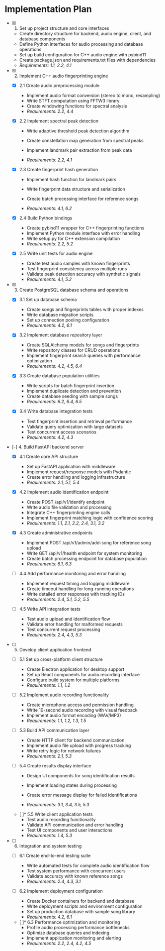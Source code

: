 # Implementation Plan

- [x] 1. Set up project structure and core interfaces

  - Create directory structure for backend, audio engine, client, and database components
  - Define Python interfaces for audio processing and database operations
  - Set up build configuration for C++ audio engine with pybind11
  - Create package.json and requirements.txt files with dependencies
  - _Requirements: 1.1, 2.2, 4.1_

- [x] 2. Implement C++ audio fingerprinting engine

  - [x] 2.1 Create audio preprocessing module

    - Implement audio format conversion (stereo to mono, resampling)
    - Write STFT computation using FFTW3 library
    - Create windowing functions for spectral analysis
    - _Requirements: 2.2, 4.4_

  - [x] 2.2 Implement spectral peak detection

    - Write adaptive threshold peak detection algorithm
    - Create constellation map generation from spectral peaks
    - Implement landmark pair extraction from peak data

    - _Requirements: 2.2, 4.1_

  - [x] 2.3 Create fingerprint hash generation

    - Implement hash function for landmark pairs

    - Write fingerprint data structure and serialization
    - Create batch processing interface for reference songs
    - _Requirements: 4.1, 6.2_

  - [x] 2.4 Build Python bindings

    - Create pybind11 wrapper for C++ fingerprinting functions
    - Implement Python module interface with error handling
    - Write setup.py for C++ extension compilation
    - _Requirements: 2.2, 5.2_

  - [x] 2.5 Write unit tests for audio engine

    - Create test audio samples with known fingerprints
    - Test fingerprint consistency across multiple runs
    - Validate peak detection accuracy with synthetic signals
    - _Requirements: 4.1, 5.2_

- [x] 3. Create PostgreSQL database schema and operations

  - [x] 3.1 Set up database schema

    - Create songs and fingerprints tables with proper indexes
    - Write database migration scripts
    - Set up connection pooling configuration
    - _Requirements: 4.2, 6.1_

  - [x] 3.2 Implement database repository layer

    - Create SQLAlchemy models for songs and fingerprints
    - Write repository classes for CRUD operations
    - Implement fingerprint search queries with performance optimization
    - _Requirements: 4.2, 4.5, 6.4_

  - [x] 3.3 Create database population utilities

    - Write scripts for batch fingerprint insertion
    - Implement duplicate detection and prevention
    - Create database seeding with sample songs
    - _Requirements: 6.2, 6.4, 6.5_

  - [x] 3.4 Write database integration tests

    - Test fingerprint insertion and retrieval performance
    - Validate query optimization with large datasets
    - Test concurrent access scenarios
    - _Requirements: 4.2, 4.3_

- [-] 4. Build FastAPI backend server

  - [x] 4.1 Create core API structure

    - Set up FastAPI application with middleware
    - Implement request/response models with Pydantic
    - Create error handling and logging infrastructure
    - _Requirements: 2.1, 5.1, 5.4_

  - [x] 4.2 Implement audio identification endpoint

    - Create POST /api/v1/identify endpoint
    - Write audio file validation and processing
    - Integrate C++ fingerprinting engine calls
    - Implement fingerprint matching logic with confidence scoring
    - _Requirements: 1.1, 2.1, 2.2, 2.4, 3.1, 3.2_

  - [x] 4.3 Create administrative endpoints

    - Implement POST /api/v1/admin/add-song for reference song upload
    - Write GET /api/v1/health endpoint for system monitoring
    - Create batch processing endpoint for database population
    - _Requirements: 6.1, 6.3_

  - [ ] 4.4 Add performance monitoring and error handling

    - Implement request timing and logging middleware
    - Create timeout handling for long-running operations
    - Write detailed error responses with tracking IDs
    - _Requirements: 2.4, 5.1, 5.2, 5.5_

  - [ ] 4.5 Write API integration tests

    - Test audio upload and identification flow
    - Validate error handling for malformed requests
    - Test concurrent request processing
    - _Requirements: 2.4, 4.3, 5.3_

- [ ] 5. Develop client application frontend

  - [ ] 5.1 Set up cross-platform client structure

    - Create Electron application for desktop support
    - Set up React components for audio recording interface
    - Configure build system for multiple platforms
    - _Requirements: 1.1, 1.2_

  - [ ] 5.2 Implement audio recording functionality

    - Create microphone access and permission handling
    - Write 10-second audio recording with visual feedback
    - Implement audio format encoding (WAV/MP3)
    - _Requirements: 1.1, 1.2, 1.3, 1.5_

  - [ ] 5.3 Build API communication layer

    - Create HTTP client for backend communication
    - Implement audio file upload with progress tracking
    - Write retry logic for network failures
    - _Requirements: 2.1, 5.3_

  - [ ] 5.4 Create results display interface

    - Design UI components for song identification results

    - Implement loading states during processing
    - Create error message display for failed identifications
    - _Requirements: 3.1, 3.4, 3.5, 5.3_

  - [ ]\* 5.5 Write client application tests
    - Test audio recording functionality
    - Validate API communication and error handling
    - Test UI components and user interactions
    - _Requirements: 1.4, 5.3_

- [ ] 6. Integration and system testing

  - [ ] 6.1 Create end-to-end testing suite

    - Write automated tests for complete audio identification flow
    - Test system performance with concurrent users
    - Validate accuracy with known reference songs
    - _Requirements: 2.4, 4.3, 3.1_

  - [ ] 6.2 Implement deployment configuration

    - Create Docker containers for backend and database
    - Write deployment scripts and environment configuration
    - Set up production database with sample song library
    - _Requirements: 4.2, 6.1_

  - [ ]\* 6.3 Performance optimization and monitoring
    - Profile audio processing performance bottlenecks
    - Optimize database queries and indexing
    - Implement application monitoring and alerting
    - _Requirements: 2.2, 2.4, 4.2, 4.5_
